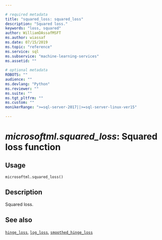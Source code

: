 ```yaml
--- 
 
# required metadata 
title: "squared_loss: squared_loss" 
description: "Squared loss." 
keywords: "loss, squared" 
author: WilliamDAssafMSFT
ms.author: wiassaf 
ms.date: 07/15/2019
ms.topic: "reference" 
ms.service: sql
ms.subservice: "machine-learning-services" 
ms.assetid: "" 
 
# optional metadata 
ROBOTS: "" 
audience: "" 
ms.devlang: "Python" 
ms.reviewer: "" 
ms.suite: "" 
ms.tgt_pltfrm: "" 
ms.custom: "" 
monikerRange: ">=sql-server-2017||>=sql-server-linux-ver15"
 
---
```


# *microsoftml.squared_loss*: Squared loss function





## Usage



```
microsoftml.squared_loss()
```





## Description

Squared loss.


## See also

[`hinge_loss`](hinge-loss.md),
[`log_loss`](log-loss.md),
[`smoothed_hinge_loss`](smoothed-hinge-loss.md)
